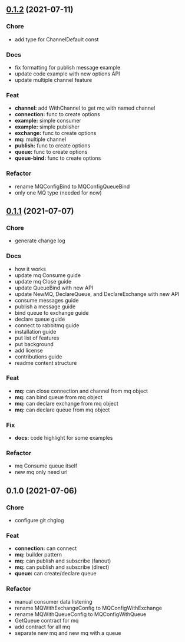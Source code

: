 
<a name="0.1.2"></a>
## [0.1.2](https://github.com/hadihammurabi/go-rabbitmq/compare/0.1.1...0.1.2) (2021-07-11)

### Chore

* add type for ChannelDefault const

### Docs

* fix formatting for publish message example
* update code example with new options API
* update multiple channel feature

### Feat

* **channel:** add WithChannel to get mq with named channel
* **connection:** func to create options
* **example:** simple consumer
* **example:** simple publisher
* **exchange:** func to create options
* **mq:** multiple channel
* **publish:** func to create options
* **queue:** func to create options
* **queue-bind:** func to create options

### Refactor

* rename MQConfigBind to MQConfigQueueBind
* only one MQ type (needed for now)


<a name="0.1.1"></a>
## [0.1.1](https://github.com/hadihammurabi/go-rabbitmq/compare/0.1.0...0.1.1) (2021-07-07)

### Chore

* generate change log

### Docs

* how it works
* update mq Consume guide
* update mq Close guide
* update QueueBind with new API
* update NewMQ, DeclareQueue, and DeclareExchange with new API
* consume messages guide
* publish a message guide
* bind queue to exchange guide
* declare queue guide
* connect to rabbitmq guide
* installation guide
* put list of features
* put background
* add license
* contributions guide
* readme content structure

### Feat

* **mq:** can close connection and channel from mq object
* **mq:** can bind queue from mq object
* **mq:** can declare exchange from mq object
* **mq:** can declare queue from mq object

### Fix

* **docs:** code highlight for some examples

### Refactor

* mq Consume queue itself
* new mq only need url


<a name="0.1.0"></a>
## 0.1.0 (2021-07-06)

### Chore

* configure git chglog

### Feat

* **connection:** can connect
* **mq:** builder pattern
* **mq:** can publish and subscribe (fanout)
* **mq:** can publish and subscribe (direct)
* **queue:** can create/declare queue

### Refactor

* manual consumer data listening
* rename MQWithExchangeConfig to MQConfigWithExchange
* rename MQWithQueueConfig to MQConfigWithQueue
* GetQueue contract for mq
* add contract for all mq
* separate new mq and new mq with a queue

